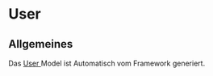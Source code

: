 # User

## Allgemeines

Das [User ](https://jetstream.laravel.com/2.x/features/authentication.html#introduction)Model ist Automatisch vom Framework generiert. 

#### 

